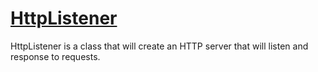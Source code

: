 ﻿# [HttpListener](https://learn.microsoft.com/en-us/dotnet/api/system.net.httplistener?view=net-9.0)

HttpListener is a class that will create an HTTP server that will listen and response to requests.